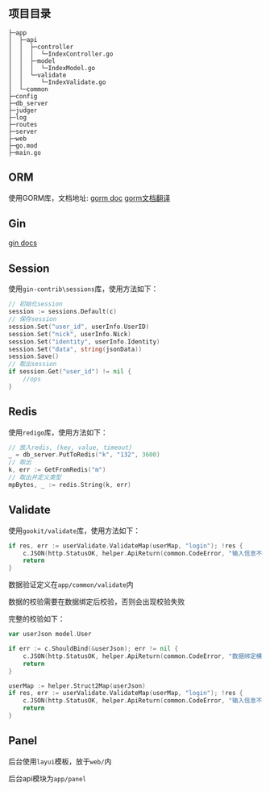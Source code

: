 ## 项目目录

    ├─app
    │  ├─api
    │  │  ├─controller
    │  │  │  └─IndexController.go
    │  │  ├─model
    │  │  │  └─IndexModel.go
    │  │  └─validate
    │  │     └─IndexValidate.go
    │  └─common
    ├─config
    ├─db_server
    ├─judger
    ├─log
    ├─routes
    ├─server
    ├─web
    ├─go.mod
    ├─main.go

## ORM

使用GORM库，文档地址: [gorm doc](https://gorm.io/docs/) [gorm文档翻译](https://jasperxu.com/#/Programming/Golang/GORM/)

## Gin

[gin docs](gin-gonic.com/docs)

## Session

使用`gin-contrib\sessions`库，使用方法如下：

```go
// 初始化session
session := sessions.Default(c)
// 保存session
session.Set("user_id", userInfo.UserID)
session.Set("nick", userInfo.Nick)
session.Set("identity", userInfo.Identity)
session.Set("data", string(jsonData))
session.Save()
// 取出session
if session.Get("user_id") != nil {
	//ops
}
```

## Redis

使用`redigo`库，使用方法如下：

```go
// 放入redis, (key, value, timeout)
_ = db_server.PutToRedis("k", "132", 3600)
// 取出
k, err := GetFromRedis("m")
// 取出并定义类型
mpBytes, _ := redis.String(k, err)
```

## Validate

使用`gookit/validate`库，使用方法如下：

```go
if res, err := userValidate.ValidateMap(userMap, "login"); !res {
	c.JSON(http.StatusOK, helper.ApiReturn(common.CodeError, "输入信息不完整或有误", err.Error()))
	return
}
```

数据验证定义在`app/common/validate`内

数据的校验需要在数据绑定后校验，否则会出现校验失败

完整的校验如下：

```go
var userJson model.User

if err := c.ShouldBind(&userJson); err != nil {
	c.JSON(http.StatusOK, helper.ApiReturn(common.CodeError, "数据绑定模型错误", err.Error()))
	return
}

userMap := helper.Struct2Map(userJson)
if res, err := userValidate.ValidateMap(userMap, "login"); !res {
	c.JSON(http.StatusOK, helper.ApiReturn(common.CodeError, "输入信息不完整或有误", err.Error()))
	return
}
```

## Panel

后台使用`layui`模板，放于`web/`内

后台api模块为`app/panel`